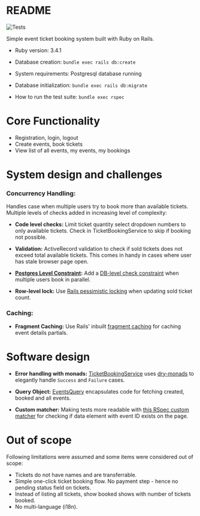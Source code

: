 # README

![Tests](https://github.com/tejasbubane/book_my_ticket/actions/workflows/ci.yml/badge.svg)

Simple event ticket booking system built with Ruby on Rails.

* Ruby version: 3.4.1

* Database creation: `bundle exec rails db:create`

* System requirements: Postgresql database running

* Database initialization: `bundle exec rails db:migrate`

* How to run the test suite: `bundle exec rspec`

# Core Functionality

* Registration, login, logout
* Create events, book tickets
* View list of all events, my events, my bookings

# System design and challenges

### Concurrency Handling:

Handles case when multiple users try to book more than available tickets. Multiple levels of checks added in increasing level of complexity:

* **Code level checks:** Limit ticket quantity select dropdown numbers to only available tickets. Check in TicketBookingService to skip if booking not possible.

* **Validation:** ActiveRecord validation to check if sold tickets does not exceed total available tickets. This comes in handy in cases where user has stale browser page open.

* **[Postgres Level Constraint](https://www.postgresql.org/docs/current/ddl-constraints.html):** Add a [DB-level check constraint](https://api.rubyonrails.org/v8.0.1/classes/ActiveRecord/ConnectionAdapters/SchemaStatements.html#method-i-add_check_constraint) when multiple users book in parallel.

* **Row-level lock:** Use [Rails pessimistic locking](https://api.rubyonrails.org/classes/ActiveRecord/Locking/Pessimistic.html) when updating sold ticket count.

### Caching:

* **Fragment Caching:** Use Rails' inbuilt [fragment caching](https://guides.rubyonrails.org/caching_with_rails.html#fragment-caching) for caching event details partials.

# Software design

* **Error handling with monads:** [TicketBookingService](app/services/ticket_booking_service.rb) uses [dry-monads](https://dry-rb.org/gems/dry-monads/1.6/result/) to elegantly handle `Success` and `Failure` cases.

* **Query Object:** [EventsQuery](app/queries/events_query.rb) encapsulates code for fetching created, booked and all events.

* **Custom matcher:** Making tests more readable with [this RSpec custom matcher](spec/support/event_matcher.rb) for checking if data element with event ID exists on the page.

# Out of scope

Following limitations were assumed and some items were considered out of scope:

* Tickets do not have names and are transferrable.
* Simple one-click ticket booking flow. No payment step - hence no pending status field on tickets.
* Instead of listing all tickets, show booked shows with number of tickets booked.
* No multi-language (i18n).
